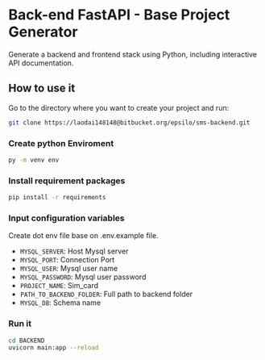 # Back-end FastAPI - Base Project Generator


Generate a backend and frontend stack using Python, including interactive API documentation.

## How to use it

Go to the directory where you want to create your project and run:

```bash
git clone https://laodai148148@bitbucket.org/epsilo/sms-backend.git
```

### Create python Enviroment

```bash
py -m venv env

```
### Install requirement packages


```bash
pip install -r requirements
```


### Input configuration variables


Create dot env file base on .env.example file.

* `MYSQL_SERVER`: Host Mysql server
* `MYSQL_PORT`: Connection Port
* `MYSQL_USER`: Mysql user name
* `MYSQL_PASSWORD`: Mysql user password
* `PROJECT_NAME`: Sim_card
* `PATH_TO_BACKEND_FOLDER`: Full path to backend folder
* `MYSQL_DB`: Schema name

### Run it

```bash
cd BACKEND
uvicorn main:app --reload

```

